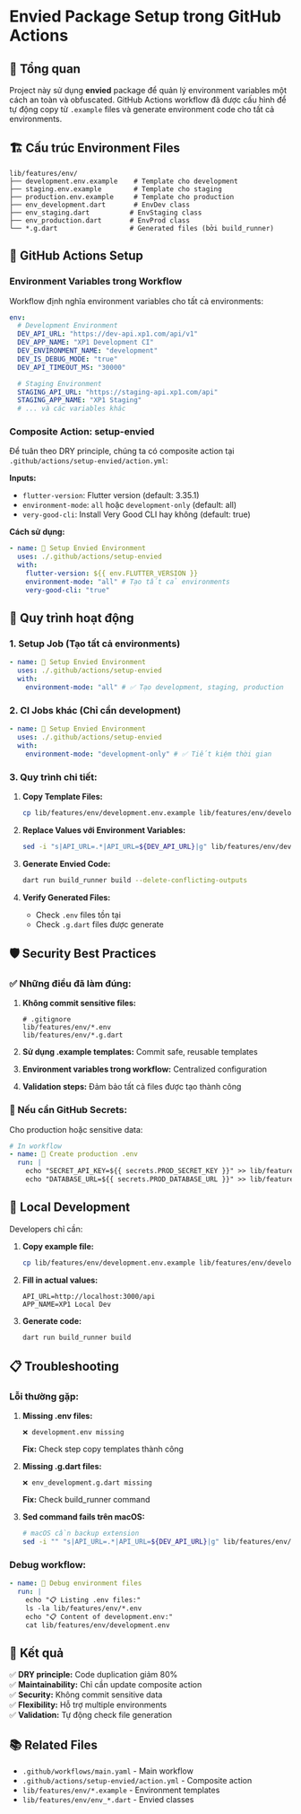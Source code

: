 # Envied Package Setup trong GitHub Actions

## 🎯 Tổng quan

Project này sử dụng **envied** package để quản lý environment variables một cách an toàn và obfuscated. GitHub Actions workflow đã được cấu hình để tự động copy từ `.example` files và generate environment code cho tất cả environments.

## 🏗️ Cấu trúc Environment Files

```
lib/features/env/
├── development.env.example    # Template cho development
├── staging.env.example        # Template cho staging
├── production.env.example     # Template cho production
├── env_development.dart       # EnvDev class
├── env_staging.dart          # EnvStaging class
├── env_production.dart       # EnvProd class
└── *.g.dart                  # Generated files (bởi build_runner)
```

## 🔧 GitHub Actions Setup

### Environment Variables trong Workflow

Workflow định nghĩa environment variables cho tất cả environments:

```yaml
env:
  # Development Environment
  DEV_API_URL: "https://dev-api.xp1.com/api/v1"
  DEV_APP_NAME: "XP1 Development CI"
  DEV_ENVIRONMENT_NAME: "development"
  DEV_IS_DEBUG_MODE: "true"
  DEV_API_TIMEOUT_MS: "30000"

  # Staging Environment
  STAGING_API_URL: "https://staging-api.xp1.com/api"
  STAGING_APP_NAME: "XP1 Staging"
  # ... và các variables khác
```

### Composite Action: setup-envied

Để tuân theo DRY principle, chúng ta có composite action tại `.github/actions/setup-envied/action.yml`:

**Inputs:**

- `flutter-version`: Flutter version (default: 3.35.1)
- `environment-mode`: `all` hoặc `development-only` (default: all)
- `very-good-cli`: Install Very Good CLI hay không (default: true)

**Cách sử dụng:**

```yaml
- name: 🔧 Setup Envied Environment
  uses: ./.github/actions/setup-envied
  with:
    flutter-version: ${{ env.FLUTTER_VERSION }}
    environment-mode: "all" # Tạo tất cả environments
    very-good-cli: "true"
```

## 🔄 Quy trình hoạt động

### 1. Setup Job (Tạo tất cả environments)

```yaml
- name: 🔧 Setup Envied Environment
  uses: ./.github/actions/setup-envied
  with:
    environment-mode: "all" # ✅ Tạo development, staging, production
```

### 2. CI Jobs khác (Chỉ cần development)

```yaml
- name: 🔧 Setup Envied Environment
  uses: ./.github/actions/setup-envied
  with:
    environment-mode: "development-only" # ✅ Tiết kiệm thời gian
```

### 3. Quy trình chi tiết:

1. **Copy Template Files:**

   ```bash
   cp lib/features/env/development.env.example lib/features/env/development.env
   ```

2. **Replace Values với Environment Variables:**

   ```bash
   sed -i "s|API_URL=.*|API_URL=${DEV_API_URL}|g" lib/features/env/development.env
   ```

3. **Generate Envied Code:**

   ```bash
   dart run build_runner build --delete-conflicting-outputs
   ```

4. **Verify Generated Files:**
   - Check `.env` files tồn tại
   - Check `.g.dart` files được generate

## 🛡️ Security Best Practices

### ✅ Những điều đã làm đúng:

1. **Không commit sensitive files:**

   ```gitignore
   # .gitignore
   lib/features/env/*.env
   lib/features/env/*.g.dart
   ```

2. **Sử dụng .example templates:** Commit safe, reusable templates

3. **Environment variables trong workflow:** Centralized configuration

4. **Validation steps:** Đảm bảo tất cả files được tạo thành công

### 🔐 Nếu cần GitHub Secrets:

Cho production hoặc sensitive data:

```yaml
# In workflow
- name: 🔧 Create production .env
  run: |
    echo "SECRET_API_KEY=${{ secrets.PROD_SECRET_KEY }}" >> lib/features/env/production.env
    echo "DATABASE_URL=${{ secrets.PROD_DATABASE_URL }}" >> lib/features/env/production.env
```

## 🔧 Local Development

Developers chỉ cần:

1. **Copy example file:**

   ```bash
   cp lib/features/env/development.env.example lib/features/env/development.env
   ```

2. **Fill in actual values:**

   ```env
   API_URL=http://localhost:3000/api
   APP_NAME=XP1 Local Dev
   ```

3. **Generate code:**
   ```bash
   dart run build_runner build
   ```

## 📋 Troubleshooting

### Lỗi thường gặp:

1. **Missing .env files:**

   ```
   ❌ development.env missing
   ```

   **Fix:** Check step copy templates thành công

2. **Missing .g.dart files:**

   ```
   ❌ env_development.g.dart missing
   ```

   **Fix:** Check build_runner command

3. **Sed command fails trên macOS:**
   ```bash
   # macOS cần backup extension
   sed -i "" "s|API_URL=.*|API_URL=${DEV_API_URL}|g" lib/features/env/development.env
   ```

### Debug workflow:

```yaml
- name: 🐛 Debug environment files
  run: |
    echo "📋 Listing .env files:"
    ls -la lib/features/env/*.env
    echo "📋 Content of development.env:"
    cat lib/features/env/development.env
```

## 🚀 Kết quả

✅ **DRY principle:** Code duplication giảm 80%  
✅ **Maintainability:** Chỉ cần update composite action  
✅ **Security:** Không commit sensitive data  
✅ **Flexibility:** Hỗ trợ multiple environments  
✅ **Validation:** Tự động check file generation

## 📚 Related Files

- `.github/workflows/main.yaml` - Main workflow
- `.github/actions/setup-envied/action.yml` - Composite action
- `lib/features/env/*.example` - Environment templates
- `lib/features/env/env_*.dart` - Envied classes
